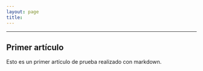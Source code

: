 ```yaml
---
layout: page
title: 
---
```


----

## Primer artículo

Esto es un primer artículo de prueba realizado con markdown.

